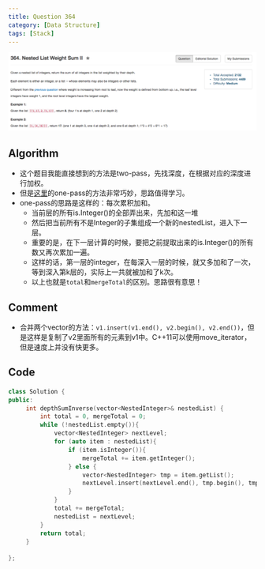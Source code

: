```yaml
---
title: Question 364
category: [Data Structure]
tags: [Stack]
---
```


![Description](../Assets/Figure/question364.png)

## Algorithm 

- 这个题目我能直接想到的方法是two-pass，先找深度，在根据对应的深度进行加权。
- 但是[这里](https://discuss.leetcode.com/topic/49041/no-depth-variable-no-multiplication)的one-pass的方法非常巧妙，思路值得学习。
- one-pass的思路是这样的：每次累积加和。
    - 当前层的所有is.Integer()的全部弄出来，先加和这一堆
    - 然后把当前所有不是Integer的子集组成一个新的nestedList，进入下一层。
    - 重要的是，在下一层计算的时候，要把之前提取出来的is.Integer()的所有数又再次累加一遍。
    - 这样的话，第一层的integer，在每深入一层的时候，就又多加和了一次，等到深入第k层的，实际上一共就被加和了k次。
    - 以上也就是`total`和`mergeTotal`的区别。思路很有意思！

## Comment

- 合并两个vector的方法：`v1.insert(v1.end(), v2.begin(), v2.end())`，但是这样是复制了v2里面所有的元素到v1中。C++11可以使用move_iterator，但是速度上并没有快更多。

## Code


```C++
class Solution {
public:
     int depthSumInverse(vector<NestedInteger>& nestedList) {
         int total = 0, mergeTotal = 0;
         while (!nestedList.empty()){
             vector<NestedInteger> nextLevel;
             for (auto item : nestedList){
                 if (item.isInteger()){
                     mergeTotal += item.getInteger();
                 } else {
                     vector<NestedInteger> tmp = item.getList();
                     nextLevel.insert(nextLevel.end(), tmp.begin(), tmp.end());
                 }
             }
             total += mergeTotal;
             nestedList = nextLevel;
         }
         return total;
     }
 
};
```
